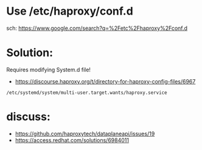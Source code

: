 # Use /etc/haproxy/conf.d
sch: https://www.google.com/search?q=%2Fetc%2Fhaproxy%2Fconf.d

# Solution:
Requires modifying System.d file!

- https://discourse.haproxy.org/t/directory-for-haproxy-config-files/6967
```
/etc/systemd/system/multi-user.target.wants/haproxy.service
```

# discuss:
- https://github.com/haproxytech/dataplaneapi/issues/19
- https://access.redhat.com/solutions/6984011

